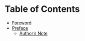 # Table of Contents

* [Foreword](README.md)
* [Preface](preface/README.md)
    * [Author’s Note](preface/authors-note.md)

